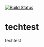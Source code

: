 [![Build Status](https://travis-ci.org/qutorial/techtest.svg?branch=master)](https://travis-ci.org/qutorial/techtest)

# techtest
techtest
